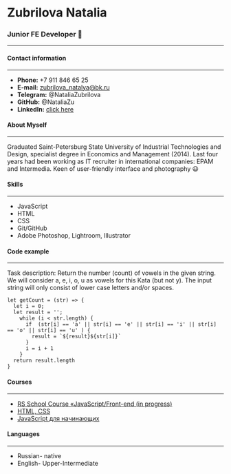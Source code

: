 # __Zubrilova Natalia__
### Junior FE Developer :baby_chick:
___
#### Contact information
___

* **Phone:** +7 911 846 65 25
* **E-mail:** zubrilova_natalya@bk.ru
* **Telegram:** @NataliaZubrilova
* **GitHub:** @NataliaZu
* **LinkedIn:** [click here](https://www.linkedin.com/in/natalia-zubrilova-b64b23a5)

#### About Myself
___
Graduated Saint-Petersburg State University of Industrial Technologies and Design, specialist degree in Economics and Management (2014).
Last four years had been working as IT recruiter in international companies: EPAM and Intermedia.
Keen of user-friendly interface and photography :smiley:

#### Skills
___
* JavaScript
* HTML
* CSS
* Git/GitHub
* Adobe Photoshop, Lightroom, Illustrator

#### Code example
___
Task description:
Return the number (count) of vowels in the given string.
We will consider a, e, i, o, u as vowels for this Kata (but not y).
The input string will only consist of lower case letters and/or spaces.
```
let getCount = (str) => {
  let i = 0;
  let result = '';
    while (i < str.length) {
      if  (str[i] == 'a' || str[i] == 'e' || str[i] == 'i' || str[i] == 'o' || str[i] == 'u' ) {
        result = `${result}${str[i]}`
      }
      i = i + 1
    }  
  return result.length
} 
```


#### Courses
___
* [RS School Course «JavaScript/Front-end (in progress)](https://rs.school/js/)
* [HTML, CSS](https://ru.code-basics.com/)
* [JavaScript для начинающих](https://www.youtube.com/watch?v=CxgOKJh4zWE)

#### Languages
___
* Russian- native
* English- Upper-Intermediate